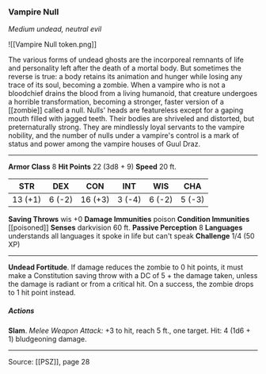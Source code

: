 ### Vampire Null
_Medium undead, neutral evil_

![[Vampire Null token.png]]

The various forms of undead ghosts are the incorporeal remnants of life and personality left after the death of a mortal body. But sometimes the reverse is true: a body retains its animation and hunger while losing any trace of its soul, becoming a zombie. When a vampire who is not a bloodchief drains the blood from a living humanoid, that creature undergoes a horrible transformation, becoming a stronger, faster version of a [[zombie]] called a null. Nulls' heads are featureless except for a gaping mouth filled with jagged teeth. Their bodies are shriveled and distorted, but preternaturally strong. They are mindlessly loyal servants to the vampire nobility, and the number of nulls under a vampire's control is a mark of status and power among the vampire houses of Guul Draz.



---

**Armor Class** 8
**Hit Points** 22 (3d8 + 9)
**Speed** 20 ft.

| STR     | DEX     | CON     | INT     | WIS     | CHA     |
|---------|---------|---------|---------|---------|---------|
| 13 (+1) | 6 (-2) | 16 (+3) | 3 (-4) | 6 (-2) | 5 (-3) |

**Saving Throws** wis +0
**Damage Immunities** poison
**Condition Immunities** [[poisoned]]
**Senses** darkvision 60 ft.
**Passive Perception** 8
**Languages** understands all languages it spoke in life but can't speak
**Challenge** 1/4 (50 XP)

---

**Undead Fortitude**. If damage reduces the zombie to 0 hit points, it must make a Constitution saving throw with a DC of 5 + the damage taken, unless the damage is radiant or from a critical hit. On a success, the zombie drops to 1 hit point instead.

##### Actions
**Slam**. _Melee Weapon Attack:_ +3 to hit, reach 5 ft., one target. Hit: 4 (1d6 + 1) bludgeoning damage.


---

Source: [[PSZ]], page 28